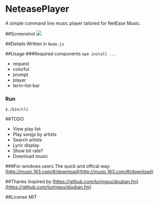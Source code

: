 NeteasePlayer
=============

A simple command line music player tailored for NetEase Music.

##Screenshot
![](http://incognita.u.qiniudn.com/NeteasePlayer_screenshot_v0.2.png)

##Details
Written in `Node.js`

##Usage
###Required components `npm install ...`
* request
* colorful
* prompt
* player
* term-list-bar

### Run
`$./bin/cli`


##TODO
* View play list
* Play songs by artists
* Search artists
* Lyric display
* Show bit rate?
* Download music


###For windows users
The quick and offical way:
[http://music.163.com/#/download](http://music.163.com/#/download)

##Thanks
Inspired by [https://github.com/turingou/douban.fm](https://github.com/turingou/douban.fm)

##License
MIT
